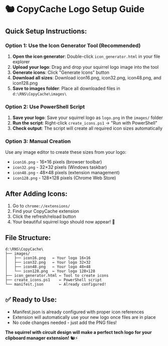 # 🐿️ CopyCache Logo Setup Guide

## Quick Setup Instructions:

### Option 1: Use the Icon Generator Tool (Recommended)
1. **Open the icon generator**: Double-click `icon_generator.html` in your file explorer
2. **Upload your logo**: Drag and drop your squirrel logo image into the tool
3. **Generate icons**: Click "Generate Icons" button
4. **Download all sizes**: Download icon16.png, icon32.png, icon48.png, and icon128.png
5. **Save to images folder**: Place all downloaded files in `d:\RNS\CopyCache\images\`

### Option 2: Use PowerShell Script
1. **Save your logo**: Save your squirrel logo as `logo.png` in the `images/` folder
2. **Run the script**: Right-click `create_icons.ps1` → "Run with PowerShell"
3. **Check output**: The script will create all required icon sizes automatically

### Option 3: Manual Creation
Use any image editor to create these sizes from your logo:
- `icon16.png` - 16×16 pixels (browser toolbar)
- `icon32.png` - 32×32 pixels (Windows taskbar)  
- `icon48.png` - 48×48 pixels (extension management)
- `icon128.png` - 128×128 pixels (Chrome Web Store)

## After Adding Icons:
1. Go to `chrome://extensions/`
2. Find your CopyCache extension
3. Click the refresh/reload button
4. Your beautiful squirrel logo should now appear! 🎉

## File Structure:
```
d:\RNS\CopyCache\
├── images/
│   ├── icon16.png   ← Your logo 16×16
│   ├── icon32.png   ← Your logo 32×32
│   ├── icon48.png   ← Your logo 48×48
│   └── icon128.png  ← Your logo 128×128
├── icon_generator.html ← Tool to create icons
├── create_icons.ps1    ← PowerShell script
└── manifest.json       ← Already configured!
```

## ✅ Ready to Use:
- Manifest.json is already configured with proper icon references
- Extension will automatically use your new logo once files are in place
- No code changes needed - just add the PNG files!

**The squirrel with circuit design will make a perfect tech logo for your clipboard manager extension!** 🐿️⚡